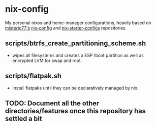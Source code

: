 # nix-config

My personal nixos and home-manager configurations, heavily based on [misterio77's](https://github.com/misterio77) [nix-config](https://github.com/misterio77/nix-config) and [nix-starter-configs](https://github.com/misterio77/nix-starter-configs) repositories.

## scripts/btrfs_create_partitioning_scheme.sh
- wipes all filesystems and creates a ESP /boot partition as well as encrypted LVM for swap and root.
## scripts/flatpak.sh
- Install flatpaks until they can be declaratively managed by nix.

## TODO: Document all the other directories/features once this repository has settled a bit
